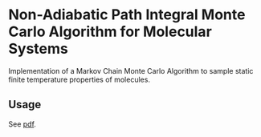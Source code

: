 # Non-Adiabatic Path Integral Monte Carlo Algorithm for Molecular Systems
Implementation of a Markov Chain Monte Carlo Algorithm to sample static finite temperature properties of molecules. 

## Usage
See [pdf](https://ulb-dok.uibk.ac.at/urn/urn:nbn:at:at-ubi:1-148622).
